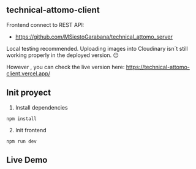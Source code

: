 ## technical-attomo-client

Frontend connect to REST API:

- https://github.com/MSiestoGarabana/technical_attomo_server

Local testing recommended. Uploading images into Cloudinary isn´t still working properly in the deployed version. :expressionless:

However , you can check the live version here: https://technical-attomo-client.vercel.app/

## Init proyect

1.  Install dependencies

```
npm install
```

2. Init frontend

```
npm run dev
```

## Live Demo
